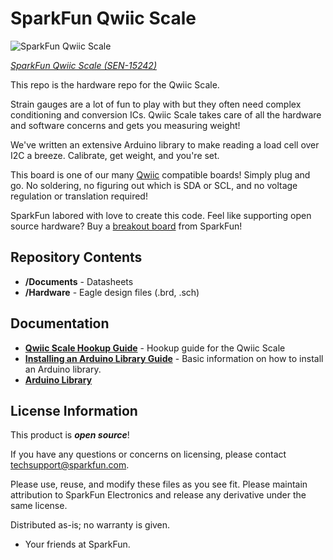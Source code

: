 SparkFun Qwiic Scale
========================================

![SparkFun Qwiic Scale](https://cdn.sparkfun.com//assets/parts/1/3/7/0/0/Scale_Converted_to_Digital_-_SparkFun_Qwiic_Scale.jpg)

[*SparkFun Qwiic Scale (SEN-15242)*](https://www.sparkfun.com/products/15242)

This repo is the hardware repo for the Qwiic Scale.

Strain gauges are a lot of fun to play with but they often need complex conditioning and conversion ICs. Qwiic Scale takes care of all the hardware and software concerns and gets you measuring weight!

We've written an extensive Arduino library to make reading a load cell over I2C a breeze. Calibrate, get weight, and you're set.

This board is one of our many [Qwiic](https://www.sparkfun.com/qwiic) compatible boards! Simply plug and go. No soldering, no figuring out which is SDA or SCL, and no voltage regulation or translation required!

SparkFun labored with love to create this code. Feel like supporting open source hardware? 
Buy a [breakout board](https://www.sparkfun.com/products/15242) from SparkFun!

Repository Contents
-------------------

* **/Documents** - Datasheets
* **/Hardware** - Eagle design files (.brd, .sch)

Documentation
--------------
* **[Qwiic Scale Hookup Guide](https://learn.sparkfun.com/tutorials/qwiic-scale-hookup-guide)** - Hookup guide for the Qwiic Scale
* **[Installing an Arduino Library Guide](https://learn.sparkfun.com/tutorials/installing-an-arduino-library)** - Basic information on how to install an Arduino library.
* **[Arduino Library](https://github.com/sparkfun/SparkFun_NAU7802_Arduino_Library)**

License Information
-------------------

This product is _**open source**_! 

If you have any questions or concerns on licensing, please contact techsupport@sparkfun.com.

Please use, reuse, and modify these files as you see fit. Please maintain attribution to SparkFun Electronics and release any derivative under the same license.

Distributed as-is; no warranty is given.

- Your friends at SparkFun.
